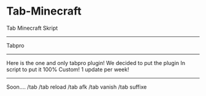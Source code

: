 # Tab-Minecraft
Tab Minecraft Skript

**************************
Tabpro
**************************
Here is the one and only tabpro plugin!
We decided to put the plugin
In script to put it 100%
Custom! 1 update per week!
**************************
Soon....
/tab
/tab reload
/tab afk
/tab vanish
/tab suffixe
